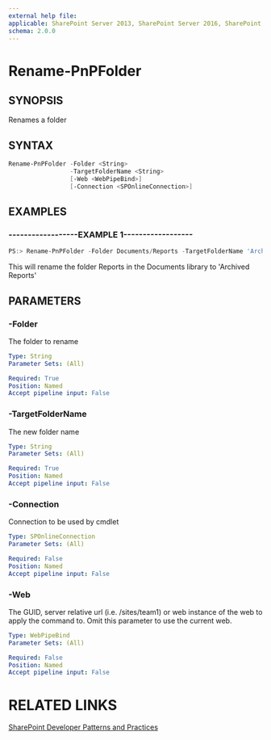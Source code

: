 ```yaml
---
external help file:
applicable: SharePoint Server 2013, SharePoint Server 2016, SharePoint Online
schema: 2.0.0
---
```

# Rename-PnPFolder

## SYNOPSIS
Renames a folder

## SYNTAX 

```powershell
Rename-PnPFolder -Folder <String>
                 -TargetFolderName <String>
                 [-Web <WebPipeBind>]
                 [-Connection <SPOnlineConnection>]
```

## EXAMPLES

### ------------------EXAMPLE 1------------------
```powershell
PS:> Rename-PnPFolder -Folder Documents/Reports -TargetFolderName 'Archived Reports'
```

This will rename the folder Reports in the Documents library to 'Archived Reports'

## PARAMETERS

### -Folder
The folder to rename

```yaml
Type: String
Parameter Sets: (All)

Required: True
Position: Named
Accept pipeline input: False
```

### -TargetFolderName
The new folder name

```yaml
Type: String
Parameter Sets: (All)

Required: True
Position: Named
Accept pipeline input: False
```

### -Connection
Connection to be used by cmdlet

```yaml
Type: SPOnlineConnection
Parameter Sets: (All)

Required: False
Position: Named
Accept pipeline input: False
```

### -Web
The GUID, server relative url (i.e. /sites/team1) or web instance of the web to apply the command to. Omit this parameter to use the current web.

```yaml
Type: WebPipeBind
Parameter Sets: (All)

Required: False
Position: Named
Accept pipeline input: False
```

# RELATED LINKS

[SharePoint Developer Patterns and Practices](http://aka.ms/sppnp)
